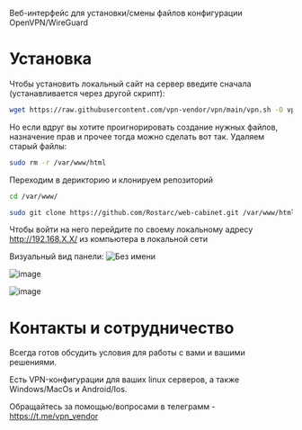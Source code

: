 Веб-интерфейс для установки/смены файлов конфигурации OpenVPN/WireGuard

# Установка
Чтобы установить локальный сайт на сервер введите сначала (устанавливается через другой скрипт):
```bash
wget https://raw.githubusercontent.com/vpn-vendor/vpn/main/vpn.sh -O vpn.sh && sudo bash vpn.sh
```

Но если вдруг вы хотите проигнорировать создание нужных файлов, назначение прав и прочее тогда можно сделать вот так.
Удаляем старый файлы:
```bash
sudo rm -r /var/www/html
```
Переходим в дерикторию и клонируем репозиторий
```bash
cd /var/www/
```
```bash
sudo git clone https://github.com/Rostarc/web-cabinet.git /var/www/html
```
Чтобы войти на него перейдите по своему локальному адресу  http://192.168.X.X/ из компьютера в локальной сети

Визуальный вид панели:
![Без имени](https://github.com/user-attachments/assets/909157e0-124a-4958-b1ed-286a076161ce)

![image](https://github.com/user-attachments/assets/9a2be4c9-2463-4e7a-82d8-a66a0d65cb25)

![image](https://github.com/user-attachments/assets/9f28a94d-b16f-4577-b808-980199a315d7)


# Контакты и сотрудничество
Всегда готов обсудить условия для работы с вами и вашими решениями.

Есть VPN-конфигурации для ваших linux серверов, а также Windows/MacOs и Android/Ios.

Обращайтесь за помощью/вопросами в телеграмм - https://t.me/vpn_vendor

